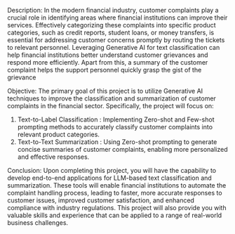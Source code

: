 Description:
In the modern financial industry, customer complaints play a crucial role in identifying areas where financial institutions can improve their services. Effectively categorizing these complaints into specific product categories, such as credit reports, student loans, or money transfers, is essential for addressing customer concerns promptly by routing the tickets to relevant personnel. Leveraging Generative AI for text classification can help financial institutions better understand customer grievances and respond more efficiently. Apart from this, a summary of the customer complaint helps the support personnel quickly grasp the gist of the grievance

Objective:
The primary goal of this project is to utilize Generative AI techniques to improve the classification and summarization of customer complaints in the financial sector.
Specifically, the project will focus on:

1. Text-to-Label Classification : Implementing Zero-shot and Few-shot prompting methods to accurately classify customer complaints into relevant product categories.
2. Text-to-Text Summarization : Using Zero-shot prompting to generate concise summaries of customer complaints, enabling more personalized and effective responses.

Conclusion:
Upon completing this project, you will have the capability to develop end-to-end applications for LLM-based text classification and summarization. These tools will enable financial institutions to automate the complaint handling process, leading to faster, more accurate responses to customer issues, improved customer satisfaction, and enhanced compliance with industry regulations. This project will also provide you with valuable skills and experience that can be applied to a range of real-world business challenges.

